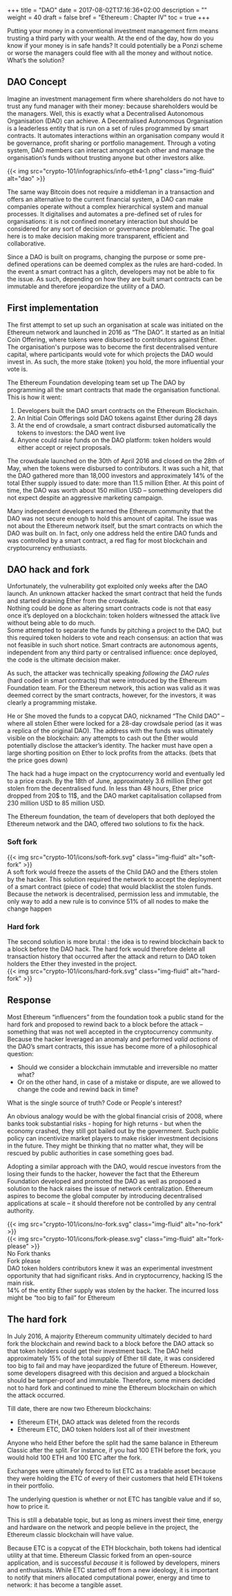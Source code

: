 +++
title = "DAO"
date = 2017-08-02T17:16:36+02:00
description = ""
weight = 40
draft = false
bref = "Ethereum : Chapter IV"
toc = true
+++



Putting your money in a conventional investment management firm means trusting a third party with your wealth.
At the end of the day, how do you know if your money is in safe hands? 
It could potentially be a Ponzi scheme or worse the managers could flee with all the money and without notice.
What’s the solution? 




## DAO Concept



Imagine an investment management firm where shareholders do not have to trust any fund manager with their money: because shareholders would be the managers. 
Well, this is exactly what a Decentralised Autonomous Organisation (DAO) can achieve.
A Decentralised Autonomous Organisation is a leaderless entity that is run on a set of rules programmed by smart contracts. 
It automates interactions within an organisation company would it be governance, profit sharing or portfolio management. 
Through a voting system, DAO members can interact amongst each other and manage the organisation’s funds without trusting anyone but other investors alike.




{{< img src="crypto-101/infographics/info-eth4-1.png" class="img-fluid" alt="dao" >}}




The same way Bitcoin does not require a middleman in a transaction and offers an alternative to the current financial system, a DAO can make companies operate without a complex hierarchical system and manual processes. It digitalises and automates a pre-defined set of rules for organisations: it is not confined monetary interaction but should be considered for any sort of decision or governance problematic.
The goal here is to make decision making more transparent, efficient and collaborative.



Since a DAO is built on programs, changing the purpose or some pre-defined operations can be deemed complex as the rules are hard-coded. In the event a smart contract has a glitch, developers may not be able to fix the issue. As such, depending on how they are built smart contracts can be immutable and therefore jeopardize the utility of a DAO.





## First implementation



The first attempt to set up such an organisation at scale was initiated on the Ethereum network and launched in 2016 as “The DAO”.
It started as an Initial Coin Offering, where tokens were disbursed to contributors against Ether. 
The organisation's purpose was to become the first decentralised venture capital, where participants would vote for which projects the DAO would invest in. 
As such, the more stake (token) you hold, the more influential your vote is.

The Ethereum Foundation developing team set up The DAO by programming all the smart contracts that made the organisation functional. This is how it went:


1.    Developers built the DAO smart contracts on the Ethereum Blockchain.
2.    An Initial Coin Offerings sold DAO tokens against Ether during 28 days
3.    At the end of crowdsale, a smart contract disbursed automatically the tokens to investors: the DAO went live
4.    Anyone could raise funds on the DAO platform: token holders would either accept or reject proposals. 



The crowdsale launched on the 30th of April 2016 and closed on the 28th of May, when the tokens were disbursed to contributors. 
It was such a hit, that the DAO gathered more than 18,000 investors and approximately 14% of the total Ether supply issued to date: more than 11.5 million Ether. 
At this point of time, the DAO was worth about 150 million USD – something developers did not expect despite an aggressive marketing campaign.

Many independent developers warned the Ethereum community that the DAO was not secure enough to hold this amount of capital. 
The issue was not about the Ethereum network itself, but the smart contracts on which the DAO was built on. 
In fact, only one address held the entire DAO funds and was controlled by a smart contract, a red flag for most blockchain and cryptocurrency enthusiasts.




## DAO hack and fork


Unfortunately, the vulnerability got exploited only weeks after the DAO launch. 
An unknown attacker hacked the smart contract that held the funds and started draining Ether from the crowdsale.  
Nothing could be done as altering smart contracts code is not that easy once it’s deployed on a blockchain: token holders witnessed the attack live without being able to do much.  
Some attempted to separate the funds by pitching a project to the DAO, but this required token holders to vote and reach consensus: an action that was not feasible in such short notice.
Smart contracts are autonomous agents, independent from any third party or centralised influence: once deployed, the code is the ultimate decision maker.

As such, the attacker was technically speaking _following the DAO rules_ (hard coded in smart contracts) that were introduced by the Ethereum Foundation team. 
For the Ethereum network, this action was valid as it was deemed correct by the smart contracts, however, for the investors, it was clearly a programming mistake.

He or She moved the funds to a copycat DAO, nicknamed “The Child DAO” – where all stolen Ether were locked for a 28-day crowdsale period (as it was a replica of the original DAO). 
The address with the funds was ultimately visible on the blockchain: any attempts to cash out the Ether would potentially disclose the attacker’s identity. The hacker must have open a large shorting position on Ether to lock profits from the attacks. (bets that the price goes down)

The hack had a huge impact on the cryptocurrency world and eventually led to a price crash.
By the 18th of June, approximately 3.6 million Ether got stolen from the decentralised fund. 
In less than 48 hours, Ether price dropped from 20$ to 11$, and the DAO market capitalisation collapsed from 230 million USD to 85 million USD.

The Ethereum foundation, the team of developers that both deployed the Ethereum network and the DAO, offered two solutions to fix the hack.



### Soft fork


<div class="container">
  <div class="row">
    <div class="col">
     {{< img src="crypto-101/icons/soft-fork.svg" class="img-fluid" alt="soft-fork" >}}
    </div>
    <div class="col">
      A soft fork would freeze the assets of the Child DAO and the Ethers stolen by the hacker. This solution required the network to accept the deployment of a smart contract (piece of code) that would blacklist the stolen funds. Because the network is decentralised, permission less and immutable, the only way to add a new rule is to convince 51% of all nodes to make the change happen
    </div>
   </div>
 </div>



### Hard fork


<div class="container">
  <div class="row">
    <div class="col">
     The second solution is more brutal :  the idea is to rewind blockchain back to a block before the DAO hack. The hard fork would therefore delete all transaction history that occurred after the attack and return to DAO token holders the Ether they invested in the project.  
    </div>
    <div class="col">
     {{< img src="crypto-101/icons/hard-fork.svg" class="img-fluid" alt="hard-fork" >}}
    </div>
   </div>
 </div>
 
 
 
 ## Response
 
 
 Most Ethereum “influencers” from the foundation took a public stand for the hard fork and proposed to rewind back to a block before the attack – something that was not well accepted in the cryptocurrency community.
Because the hacker leveraged an anomaly and performed *valid actions* of the DAO’s smart contracts, this issue has become more of a philosophical question: 

* Should we consider a blockchain immutable and irreversible no matter what? 
* Or on the other hand, in case of a mistake or dispute, are we allowed to change the code and rewind back in time?

What is the single source of truth? Code or People's interest?

An obvious analogy would be with the global financial crisis of 2008, where banks took substantial risks - hoping for high returns - but when the economy crashed, they still got bailed out by the government. Such public policy can incentivize market players to make riskier investment decisions in the future. They might be thinking that no matter what, they will be rescued by public authorities in case something goes bad.

Adopting a similar approach with the DAO, would rescue investors from the losing their funds to the hacker, however the fact that the Ethereum Foundation developed and promoted the DAO as well as proposed a solution to the hack raises the issue of network centralization. Ethereum aspires to become the global computer by introducing decentralised applications at scale – it should therefore not be controlled by any central authority.


<div class="container">
  <div class="row">
    <div class="col">
      {{< img src="crypto-101/icons/no-fork.svg" class="img-fluid" alt="no-fork" >}}
    </div>
    <div class="col">
      {{< img src="crypto-101/icons/fork-please.svg" class="img-fluid" alt="fork-please" >}}
    </div>
  </div>
  <div class="row">
    <div class="col">
      No Fork thanks
    </div>
    <div class="col">
      Fork please
    </div>
  </div>
  <div class="row">
    <div class="col">
      DAO token holders contributors knew it was an experimental investment opportunity that had significant risks. 
      And in cryptocurrency, hacking IS the main risk.
    </div>
    <div class="col">
      14% of the entity Ether supply was stolen by the hacker. The incurred loss might be “too big to fail” for Ethereum
    </div>
  </div>
</div>




## The hard fork



In July 2016, A majority Ethereum community ultimately decided to hard fork the blockchain and rewind back to a block before the DAO attack so that token holders could get their investment back. 
The DAO held approximately 15% of the total supply of Ether till date, it was considered too big to fail and may have jeopardized the future of Ethereum.
However, some developers disagreed with this decision and argued a blockchain should be tamper-proof and immutable. Therefore, some miners decided not to hard fork and continued to mine the Ethereum blockchain on which the attack occurred.

Till date, there are now two Ethereum blockchains:
*    Ethereum ETH, DAO attack was deleted from the records
*    Ethereum ETC, DAO token holders lost all of their investment

Anyone who held Ether before the split had the same balance in Ethereum Classic after the split. For instance, if you had 100 ETH before the fork, you would hold 100 ETH and 100 ETC after the fork. 

Exchanges were ultimately forced to list ETC as a tradable asset because they were holding the ETC of every of their customers that held ETH tokens in their portfolio.

The underlying question is whether or not ETC has tangible value and if so, how to price it. 

This is still a debatable topic, but as long as miners invest their time, energy and hardware on the network and people believe in the project, the Ethereum classic blockchain will have value.

Because ETC is a copycat of the ETH blockchain, both tokens had identical utility at that time. Ethereum Classic forked from an open-source application, and is successful _because_ it is followed by developers, miners and enthusiasts. 
While ETC started off from a new ideology, it is important to notify that miners allocated computational power, energy and time to network: it has become a tangible asset.



